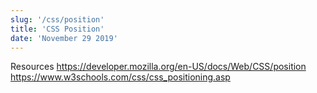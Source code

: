 ```yaml
---
slug: '/css/position'
title: 'CSS Position'
date: 'November 29 2019'
---
```


Resources
https://developer.mozilla.org/en-US/docs/Web/CSS/position
https://www.w3schools.com/css/css_positioning.asp
